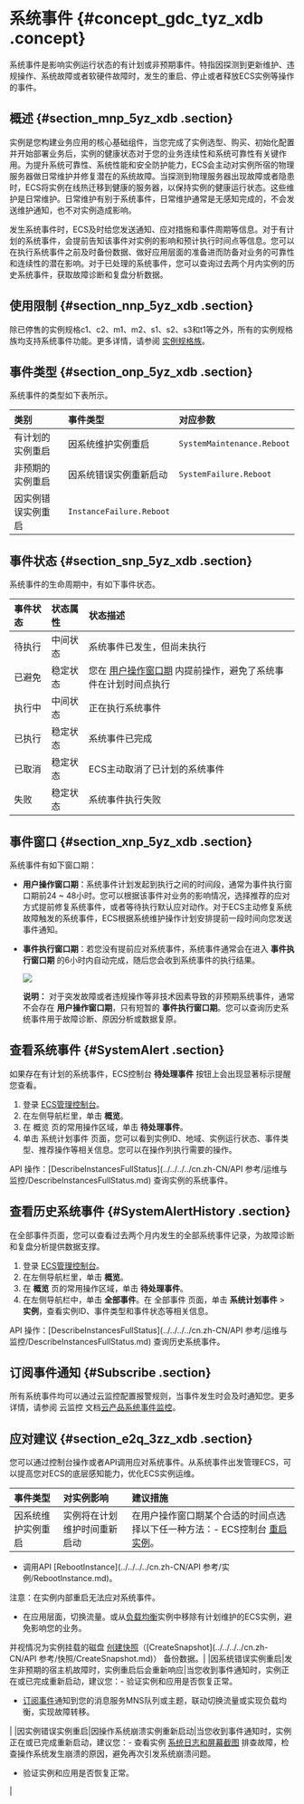 # 系统事件 {#concept_gdc_tyz_xdb .concept}

系统事件是影响实例运行状态的有计划或非预期事件。特指因探测到更新维护、违规操作、系统故障或者软硬件故障时，发生的重启、停止或者释放ECS实例等操作的事件。

## 概述 {#section_mnp_5yz_xdb .section}

实例是您构建业务应用的核心基础组件，当您完成了实例选型、购买、初始化配置并开始部署业务后，实例的健康状态对于您的业务连续性和系统可靠性有关键作用。为提升系统可靠性、系统性能和安全防护能力，ECS会主动对实例所宿的物理服务器做日常维护并修复潜在的系统故障。当探测到物理服务器出现故障或者隐患时，ECS将实例在线热迁移到健康的服务器，以保持实例的健康运行状态。这些维护是日常维护。日常维护有别于系统事件，日常维护通常是无感知完成的，不会发送维护通知，也不对实例造成影响。

发生系统事件时，ECS及时给您发送通知、应对措施和事件周期等信息。对于有计划的系统事件，会提前告知该事件对实例的影响和预计执行时间点等信息。您可以在执行系统事件之前及时备份数据、做好应用层面的准备进而防备对业务的可靠性和连续性的潜在影响。对于已处理的系统事件，您可以查询过去两个月内实例的历史系统事件，获取故障诊断和复盘分析数据。

## 使用限制 {#section_nnp_5yz_xdb .section}

除已停售的实例规格c1、c2、m1、m2、s1、s2、s3和t1等之外，所有的实例规格族均支持系统事件功能。更多详情，请参阅 [实例规格族](../../../../cn.zh-CN/产品简介/实例规格族.md#)。

## 事件类型 {#section_onp_5yz_xdb .section}

系统事件的类型如下表所示。

|类别|事件类型|对应参数|
|:-|:---|:---|
|有计划的实例重启|因系统维护实例重启|`SystemMaintenance.Reboot`|
|非预期的实例重启|因系统错误实例重新启动|`SystemFailure.Reboot`|
|因实例错误实例重启|`InstanceFailure.Reboot`|

## 事件状态 {#section_snp_5yz_xdb .section}

系统事件的生命周期中，有如下事件状态。

|事件状态|状态属性|状态描述|
|:---|:---|:---|
|待执行|中间状态|系统事件已发生，但尚未执行|
|已避免|稳定状态|您在 [用户操作窗口期](cn.zh-CN/用户指南/运维与监控/系统事件.md#Decision) 内提前操作，避免了系统事件在计划时间点执行|
|执行中|中间状态|正在执行系统事件|
|已执行|稳定状态|系统事件已完成|
|已取消|稳定状态|ECS主动取消了已计划的系统事件|
|失败|稳定状态|系统事件执行失败|

## 事件窗口 {#section_xnp_5yz_xdb .section}

系统事件有如下窗口期：

-   **用户操作窗口期**：系统事件计划发起到执行之间的时间段，通常为事件执行窗口期前24 ~ 48小时。您可以根据该事件对业务的影响情况，选择推荐的应对方式提前修复系统事件，或者等待执行默认应对动作。对于ECS主动修复系统故障触发的系统事件，ECS根据系统维护操作计划安排提前一段时间向您发送事件通知。
-   **事件执行窗口期**：若您没有提前应对系统事件，系统事件通常会在进入 **事件执行窗口期** 的6小时内自动完成，随后您会收到系统事件的执行结果。

    ![](http://static-aliyun-doc.oss-cn-hangzhou.aliyuncs.com/assets/img/9748/15326797783942_zh-CN.png)

    **说明：** 对于突发故障或者违规操作等非技术因素导致的非预期系统事件，通常不会存在 **用户操作窗口期**，只有短暂的 **事件执行窗口期**。您可以查询历史系统事件用于故障诊断、原因分析或数据复原。


## 查看系统事件 {#SystemAlert .section}

如果存在有计划的系统事件，ECS控制台 **待处理事件** 按钮上会出现显著标示提醒您查看。

1.  登录 [ECS管理控制台](https://ecs.console.aliyun.com/?spm=a2c4g.11186623.2.9.FNEORG#/home)。
2.  在左侧导航栏里，单击 **概览**。
3.  在 概览 页的常用操作区域，单击 **待处理事件**。
4.  单击 系统计划事件 页面，您可以看到实例ID、地域、实例运行状态、事件类型、推荐操作等相关信息。您可以在操作列执行需要的操作。

API 操作：[DescribeInstancesFullStatus](../../../../cn.zh-CN/API 参考/运维与监控/DescribeInstancesFullStatus.md) 查询实例的系统事件。

## 查看历史系统事件 {#SystemAlertHistory .section}

在全部事件页面，您可以查看过去两个月内发生的全部系统事件记录，为故障诊断和复盘分析提供数据支撑。

1.  登录 [ECS管理控制台](https://ecs.console.aliyun.com/?spm=a2c4g.11186623.2.9.FNEORG#/home)。
2.  在左侧导航栏里，单击 **概览**。
3.  在 **概览** 页的常用操作区域，单击 **待处理事件**。
4.  在左侧导航栏中，单击 **全部事件**。在 全部事件 页面，单击 **系统计划事件** \> **实例**，查看实例ID、事件类型和事件状态等相关信息。

API 操作：[DescribeInstancesFullStatus](../../../../cn.zh-CN/API 参考/运维与监控/DescribeInstancesFullStatus.md) 查询历史系统事件。

## 订阅事件通知 {#Subscribe .section}

所有系统事件均可以通过云监控配置报警规则，当事件发生时会及时通知您。更多详情，请参阅 云监控 文档[云产品系统事件监控](../../../../cn.zh-CN/用户指南/事件监控/云产品系统事件监控.md#)。

## 应对建议 {#section_e2q_3zz_xdb .section}

您可以通过控制台操作或者API调用应对系统事件。从系统事件出发管理ECS，可以提高您对ECS的底层感知能力，优化ECS实例运维。

|事件类型|对实例影响|建议措施|
|:---|:----|:---|
|因系统维护实例重启|实例将在计划维护时间重新启动|在用户操作窗口期某个合适的时间点选择以下任一种方法：-   ECS控制台 [重启实例](cn.zh-CN/用户指南/实例/重启实例.md#)。
-   调用API [RebootInstance](../../../../cn.zh-CN/API 参考/实例/RebootInstance.md)。

注意：在实例内部重启无法应对系统事件。

-   在应用层面，切换流量。或从[负载均衡](../../../../cn.zh-CN/产品简介/什么是负载均衡.md#)实例中移除有计划维护的ECS实例，避免影响您的业务。

并视情况为实例挂载的磁盘 [创建快照](cn.zh-CN/用户指南/快照/创建快照.md#)（[CreateSnapshot](../../../../cn.zh-CN/API 参考/快照/CreateSnapshot.md)） 备份数据。|
|因系统错误实例重启|发生非预期的宿主机故障时，实例重启后会重新响应|当您收到事件通知时，实例正在或已完成重新启动，建议您：-   验证实例和应用是否恢复正常。
-   [订阅事件](cn.zh-CN/用户指南/运维与监控/系统事件.md#Subscribe)通知到您的消息服务MNS队列或主题，联动切换流量或实现负载均衡，实现故障转移。

|
|因实例错误实例重启|因操作系统崩溃实例重新启动|当您收到事件通知时，实例正在或已完成重新启动，建议您：-   查看实例 [系统日志和屏幕截图](cn.zh-CN/用户指南/运维与监控/系统日志和屏幕截图.md#) 排查故障，检查操作系统发生崩溃的原因，避免再次引发系统崩溃问题。
-   验证实例和应用是否恢复正常。

|

